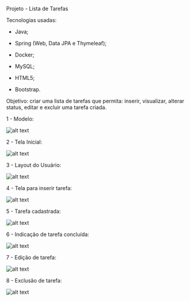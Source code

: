 Projeto - Lista de Tarefas

Tecnologias usadas:

- Java;

- Spring (Web, Data JPA e Thymeleaf);

- Docker;

- MySQL;

- HTML5;

- Bootstrap.

Objetivo: criar uma lista de tarefas que permita: inserir, visualizar, alterar status, editar e excluir uma tarefa criada.

1 - Modelo:

![alt text]()

2 - Tela Inicial:

![alt text]()

3 - Layout do Usuário:

![alt text]()

4 - Tela para inserir tarefa:

![alt text]()

5 - Tarefa cadastrada:

![alt text]()

6 - Indicação de tarefa concluída:

![alt text]()

7 - Edição de tarefa:

![alt text]()

8 - Exclusão de tarefa:

![alt text]()
